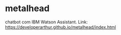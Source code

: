# metalhead
chatbot com IBM Watson Assistant. Link: https://developerarthur.github.io/metalhead/index.html 
